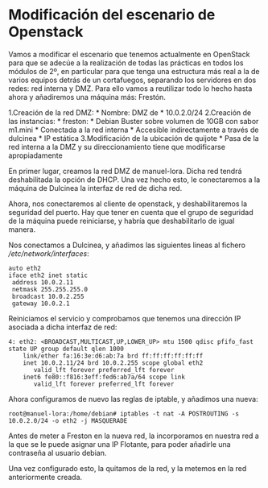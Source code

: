 # Modificación del escenario de Openstack

Vamos a modificar el escenario que tenemos actualmente en OpenStack para que 
se adecúe a la realización de todas las prácticas en todos los módulos de 2º, 
en particular para que tenga una estructura más real a la de varios equipos 
detrás de un cortafuegos, separando los servidores en dos redes: red interna y 
DMZ. Para ello vamos a reutilizar todo lo hecho hasta ahora y añadiremos una 
máquina más: Frestón.


1.Creación de la red DMZ:
      * Nombre: DMZ de <nombre de usuario>
      * 10.0.2.0/24
2.Creación de las instancias:
      * freston:
           * Debian Buster sobre volumen de 10GB con sabor m1.mini
           * Conectada a la red interna
           * Accesible indirectamente a través de dulcinea
           * IP estática
3.Modificación de la ubicación de quijote
      * Pasa de la red interna a la DMZ y su direccionamiento tiene 
	que modificarse apropiadamente

En primer lugar, creamos la red DMZ de manuel-lora. Dicha red tendrá 
deshabilitada la opción de DHCP. Una vez hecho esto, le conectaremos a la
máquina de Dulcinea la interfaz de red de dicha red.

Ahora, nos conectaremos al cliente de openstack, y deshabilitaremos la seguridad
del puerto. Hay que tener en cuenta que el grupo de seguridad de la máquina
puede reiniciarse, y habría que deshabilitarlo de igual manera.

Nos conectamos a Dulcinea, y añadimos las siguientes lineas al fichero
_/etc/network/interfaces_:

```
auto eth2
iface eth2 inet static
 address 10.0.2.11
 netmask 255.255.255.0
 broadcast 10.0.2.255
 gateway 10.0.2.1
```

Reiniciamos el servicio y comprobamos que tenemos una dirección IP asociada a 
dicha interfaz de red:

```
4: eth2: <BROADCAST,MULTICAST,UP,LOWER_UP> mtu 1500 qdisc pfifo_fast state UP group default qlen 1000
    link/ether fa:16:3e:d6:ab:7a brd ff:ff:ff:ff:ff:ff
    inet 10.0.2.11/24 brd 10.0.2.255 scope global eth2
       valid_lft forever preferred_lft forever
    inet6 fe80::f816:3eff:fed6:ab7a/64 scope link 
       valid_lft forever preferred_lft forever
```

Ahora configuramos de nuevo las reglas de iptable, y añadimos una nueva:

```
root@manuel-lora:/home/debian# iptables -t nat -A POSTROUTING -s 10.0.2.0/24 -o eth2 -j MASQUERADE
```

Antes de meter a Freston en la nueva red, la incorporamos en nuestra red a la
que se le puede asignar una IP Flotante, para poder añadirle una contraseña al
usuario debian.

Una vez configurado esto, la quitamos de la red, y la metemos en la red 
anteriormente creada.
 
